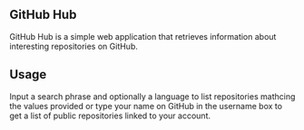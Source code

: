 ## GitHub Hub

GitHub Hub is a simple web application that retrieves information about interesting repositories on GitHub.

## Usage

Input a search phrase and optionally a language to list repositories mathcing the values provided or type your name on GitHub in the username box to get a list of public repositories linked to your account.